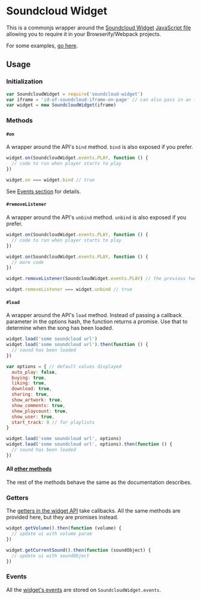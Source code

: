Soundcloud Widget
===

This is a commonjs wrapper around the [Soundcloud Widget](https://developers.soundcloud.com/docs/api/html5-widget) [JavaScript file](https://w.soundcloud.com/player/api.js) allowing you to require it in your Browserify/Webpack projects.

For some examples, [go here](https://crookedneighbor.github.io/soundcloud-widget).

## Usage

### Initialization

```js
var SoundcloudWidget = require('soundcloud-widget')
var iframe = 'id-of-soundcloud-iframe-on-page' // can also pass in an iframe node
var widget = new SoundcloudWidget(iframe)
```

### Methods

#### `#on`

A wrapper around the API's `bind` method. `bind` is also exposed if you prefer.

```js
widget.on(SoundcloudWidget.events.PLAY, function () {
  // code to run when player starts to play
})

widget.on === widget.bind // true
```

See [Events section](#events) for details.

#### `#removeListener`

A wrapper around the API's `unbind` method. `unbind` is also exposed if you prefer.

```js
widget.on(SoundcloudWidget.events.PLAY, function () {
  // code to run when player starts to play
})

widget.on(SoundcloudWidget.events.PLAY, function () {
  // more code
})

widget.removeListener(SoundcloudWidget.events.PLAY) // the previous two listeners will no longer run

widget.removeListener === widget.unbind // true
```

#### `#load`

A wrapper around the API's `load` method. Instead of passing a callback parameter in the options hash, the function returns a promise. Use that to determine when the song has been loaded.

```js
widget.load('some soundcloud url')
widget.load('some soundcloud url').then(function () {
  // sound has been loaded
})

var options = { // default values displayed
  auto_play: false,
  buying: true,
  liking: true,
  download: true,
  sharing: true,
  show_artwork: true,
  show_comments: true,
  show_playcount: true,
  show_user: true,
  start_track: 0 // for playlists
}

widget.load('some soundcloud url', options)
widget.load('some soundcloud url', options).then(function () {
  // sound has been loaded
})
```

#### All [other methods](https://developers.soundcloud.com/docs/api/html5-widget#methods)

The rest of the methods behave the same as the documentation describes.

### Getters

The [getters in the widget API](https://developers.soundcloud.com/docs/api/html5-widget#getters) take callbacks. All the same methods are provided here, but they are promises instead.

```js
widget.getVolume().then(function (volume) {
  // update ui with volume param
})

widget.getCurrentSound().then(function (soundObject) {
  // update ui with soundObject
})
```


### Events

All the [widget's events](https://developers.soundcloud.com/docs/api/html5-widget#events) are stored on `SoundcloudWidget.events`.
